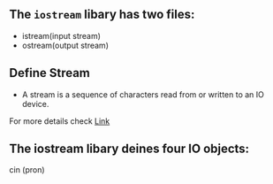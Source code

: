 ## The `iostream` libary has two files:
- istream(input stream)
- ostream(output stream)
## Define Stream
- A stream is a sequence of characters read from or written to an IO device.

For more details check [Link](https://en.cppreference.com/w/cpp/header/iostream)

## The iostream libary deines four IO objects:

cin (pron)
